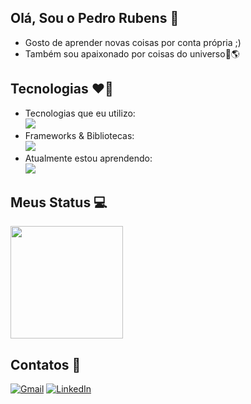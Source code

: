 ## Olá, Sou o Pedro Rubens :wave:

<ul>
  <li> Gosto de aprender novas coisas por conta própria ;)</li>
  <li> Também sou apaixonado por coisas do universo🚀🌎</li>
</ul>

## Tecnologias ❤️‍🔥
<ul>
  <li> 
    Tecnologias que eu utilizo: <br>
    <a href="https://skillicons.dev">
      <img src="https://skillicons.dev/icons?i=java,js,python,lua,html,css,ts,spring,nodejs,mysql,postman,figma,blender" />
    </a>
  </li>

  <li> 
    Frameworks & Bibliotecas: <br>
    <a href="https://skillicons.dev">
      <img src="https://skillicons.dev/icons?i=tailwind,react,nextjs,threejs" />
    </a>
  </li>

  <li> 
     Atualmente estou aprendendo: <br>
    <a href="https://skillicons.dev">
      <img src="https://skillicons.dev/icons?i=supabase,r,vue,aws,docker" />
  </a>
  </li>
</ul>

## Meus Status 💻
<img height="180em" src="https://github-readme-stats.vercel.app/api/top-langs/?username=PedrouColares&layout=compact&langs_count=16&theme=omni"/>

## Contatos 🤏
<a href="mailto:pedro.colaressrubens15789@gmail.com"><img src="https://img.shields.io/badge/Gmail-D14836?style=for-the-badge&logo=gmail&logoColor=white" alt="Gmail"></a>
<a href="https://www.linkedin.com/in/pedro-rubens-7033a5236/" target="_blank">
  <img src="https://img.shields.io/badge/LinkedIn-0077B5?style=for-the-badge&logo=linkedin&logoColor=white" alt="LinkedIn">
</a>
